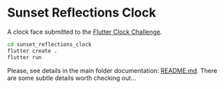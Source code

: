 # Sunset Reflections Clock

A clock face submitted to the [Flutter Clock Challenge](https://flutter.dev/clock).

```bash
cd sunset_reflections_clock
flutter create .
flutter run
```

Please, see details in the main folder documentation: [README.md](sunset_reflections_clock/README.md). There are some subtle details worth checking out...
